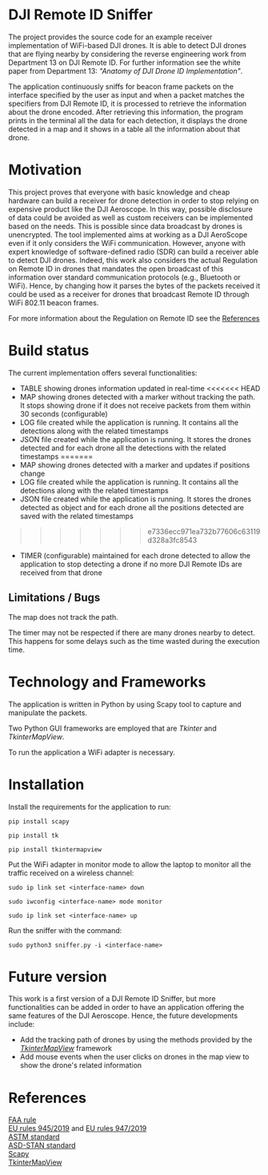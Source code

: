 # DJI Remote ID Sniffer
The project provides the source code for an example receiver implementation of WiFi-based DJI drones. It is able to detect DJI drones that are flying nearby by considering the reverse engineering work from Department 13 on DJI Remote ID.
For further information see the white paper from Department 13: *"Anatomy of DJI Drone ID Implementation"*.

The application continuously sniffs for beacon frame packets on the interface specified by the user as input and when a packet matches the specifiers from DJI Remote ID, it is processed to retrieve the information about the drone encoded. After retrieving this information, the program prints in the terminal all the data for each detection, it displays the drone detected in a map and it shows in a table all the information about that drone.

# Motivation
This project proves that everyone with basic knowledge and cheap hardware can build a receiver for drone detection in order to stop relying on expensive product like the DJI Aeroscope. In this way, possible disclosure of data could be avoided as well as custom receivers can be implemented based on the needs. This is possible since data broadcast by drones is unencrypted. The tool implemented aims at working as a DJI AeroScope even if it only considers the WiFi communication. However, anyone with expert knowledge of software-defined radio (SDR) can build a receiver able to detect DJI drones. Indeed, this work also considers the actual Regulation on Remote ID in drones that mandates the open broadcast of this information over standard communication protocols (e.g., Bluetooth or WiFi). Hence, by changing how it parses the bytes of the packets received it could be used as a receiver for drones that broadcast Remote ID through WiFi 802.11 beacon frames.

For more information about the Regulation on Remote ID see the [References](#references)

# Build status
The current implementation offers several functionalities:
  * TABLE showing drones information updated in real-time
<<<<<<< HEAD
  * MAP showing drones detected with a marker without tracking the path. It stops showing drone if it does not receive packets from them within 30 seconds (configurable)
  * LOG file created while the application is running. It contains all the detections along with the related timestamps
  * JSON file created while the application is running. It stores the drones detected and for each drone all the detections with the related timestamps
=======
  * MAP showing drones detected with a marker and updates if positions change
  * LOG file created while the application is running. It contains all the detections along with the related timestamps
  * JSON file created while the application is running. It stores the drones detected as object and for each drone all the positions detected are saved with the related timestamps
>>>>>>> e7336ecc971ea732b77606c63119d328a3fc8543
  * TIMER (configurable) maintained for each drone detected to allow the application to stop detecting a drone if no more DJI Remote IDs are received from that drone

## Limitations / Bugs
The map does not track the path.

The timer may not be respected if there are many drones nearby to detect. This happens for some delays such as the time wasted during the execution time.

# Technology and Frameworks
The application is written in Python by using Scapy tool to capture and manipulate the packets.

Two Python GUI frameworks are employed that are *Tkinter* and *TkinterMapView*.

To run the application a WiFi adapter is necessary.

# Installation
Install the requirements for the application to run:

`pip install scapy`

`pip install tk`

`pip install tkintermapview`


Put the WiFi adapter in monitor mode to allow the laptop to monitor all the traffic received on a wireless channel:

`sudo ip link set <interface-name> down`

`sudo iwconfig <interface-name> mode monitor`

`sudo ip link set <interface-name> up`


Run the sniffer with the command:

`sudo python3 sniffer.py -i <interface-name>`

# Future version
This work is a first version of a DJI Remote ID Sniffer, but more functionalities can be added in order to have an application offering the same features of the DJI Aeroscope. Hence, the future developments include:
  * Add the tracking path of drones by using the methods provided by the [*TkinterMapView*](https://github.com/TomSchimansky/TkinterMapView) framework
  * Add mouse events when the user clicks on drones in the map view to show the drone's related information

# References
[FAA rule](https://www.faa.gov/uas/getting_started/remote_id)\
[EU rules 945/2019](https://eur-lex.europa.eu/eli/reg_del/2019/945/2020-08-09) and [EU rules 947/2019](https://eur-lex.europa.eu/eli/reg_impl/2019/947/2021-08-05)\
[ASTM standard](https://www.astm.org/f3411-22.html)\
[ASD-STAN standard](https://asd-stan.org/wp-content/uploads/ASD-STAN_DRI_Introduction_to_the_European_digital_RID_UAS_Standard.pdf)\
[Scapy](https://scapy.net/)\
[TkinterMapView](https://github.com/TomSchimansky/TkinterMapView)
